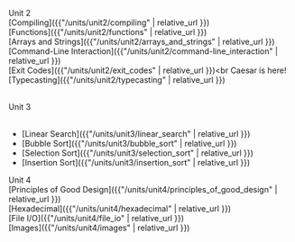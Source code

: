 Unit 2 <br>
[Compiling]({{"/units/unit2/compiling" | relative_url }})<br>
[Functions]({{"/units/unit2/functions" | relative_url }})<br>
[Arrays and Strings]({{"/units/unit2/arrays_and_strings" | relative_url }})<br>
[Command-Line Interaction]({{"/units/unit2/command-line_interaction" | relative_url }})<br>
[Exit Codes]({{"/units/unit2/exit_codes" | relative_url }})<br
<bold>Caesar is here!</bold> [Typecasting]({{"/units/unit2/typecasting" | relative_url }})<br><br>

Unit 3<br><br>

* [Linear Search]({{"/units/unit3/linear_search" | relative_url }})<br>
* [Bubble Sort]({{"/units/unit3/bubble_sort" | relative_url }})<br>
* [Selection Sort]({{"/units/unit3/selection_sort" | relative_url }})<br>
* [Insertion Sort]({{"/units/unit3/insertion_sort" | relative_url }})<br>


Unit 4<br>
[Principles of Good Design]({{"/units/unit4/principles_of_good_design" | relative_url }})<br>
[Hexadecimal]({{"/units/unit4/hexadecimal" | relative_url }})<br>
[File I/O]({{"/units/unit4/file_io" | relative_url }})<br>
[Images]({{"/units/unit4/images" | relative_url }})<br>
